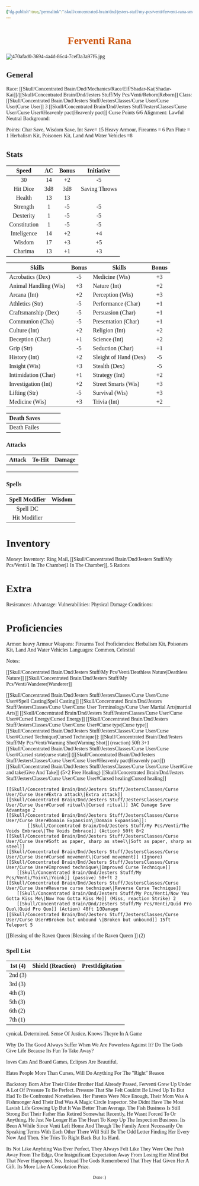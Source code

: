 ```yaml
---
{"dg-publish":true,"permalink":"/skull/concentrated-brain/dnd/jesters-stuff/my-pcs/venti/ferventi-rana-small/","tags":["dnd","FerventiRana","MyPCs","FreyaStuff","ConcentratedBrain"],"dgShowToc":true,"noteIcon":""}
---
```


<style id="Force_Custom_Fonts" type="text/css">@font-face{font-style:normal;font-family:"Merriweather";src:local("Merriweather")}@font-face{font-style:bolder;font-family:"Merriweather";src:local("Merriweather")}@font-face{font-style:normal;font-family:"Merriweather";src:local("Merriweather");unicode-range:U+0-FF,U+2E80-9FFF,U+F900-FAFF,U+FE30-FE4F,U+20000-2FA1F}@font-face{font-style:bolder;font-family:"Merriweather";src:local("Merriweather");unicode-range:U+0-FF,U+2E80-9FFF,U+F900-FAFF,U+FE30-FE4F,U+20000-2FA1F}@font-face{font-style:normal;font-family:"Merriweather";src:local("Merriweather");unicode-range:U+0-FF}@font-face{font-style:bolder;font-family:"Merriweather";src:local("Merriweather");unicode-range:U+0-FF}:not(pre):not(code):not(textarea):not(tt):not(kbd):not(samp):not(var){font-family:"Merriweather"!important}pre,code,textarea,tt,kbd,samp,var{font-family:monospace!important}pre *,code *,textarea *,tt *,kbd *,samp *,var *{font-family:monospace!important}</style>


# <center><span style="color:#CC550D">Ferventi  Rana</span></center>
![470afad0-3694-4a4d-86c4-7cef3a3a97f6.jpg](/img/user/images/470afad0-3694-4a4d-86c4-7cef3a3a97f6.jpg)



## General
 Race:  [[Skull/Concentrated Brain/Dnd/Mechanics/Race/Elf/Shadar-Kai\|Shadar-Kai]]/[[Skull/Concentrated Brain/Dnd/Jesters Stuff/My Pcs/Venti/Reborn\|Reborn]]
 Class:  [[Skull/Concentrated Brain/Dnd/Jesters Stuff/JestersClasses/Curse User/Curse User\|Curse User]] 3
				 [[Skull/Concentrated Brain/Dnd/Jesters Stuff/JestersClasses/Curse User/Curse User#Heavenly pact\|Heavenly pact]]
 Curse Points 6/6
 Alignment: Lawful Neutral 
 Background: 

Points:
Char Save, Wisdom Save, Int Save= 15
Heavy Armour, Firearms = 6
Pan Flute = 1
Herbalism Kit, Poisoners Kit, Land And Water Vehicles =8



## Stats

|    Speed     |  AC  | Bonus |  Initiative   |
| :----------: | :--: | :---: | :-----------: |
|        30     | 14   |  +2   |       -5      |
|   Hit Dice   | 3d8 | 3d8  | Saving Throws |
|    Health    | 13   |  13   |               |
|   Strength   |    1 |   -5  |   -5            |
|  Dexterity   |  1  |  -5   |  -5          |
| Constitution |   1  |  -5   |     -5          |
| Inteligence  |   14 |    +2 |    +4           |
|    Wisdom    |  17  |   +3  |             +5  |
|   Charima    |  13  |    +1 |          +3     |

| Skills                | Bonus | Skills                | Bonus |
| --------------------- |:-----:| --------------------- |:-----:|
| Acrobatics (Dex)      | -5    | Medicine (Wis)        |      +3|
| Animal Handling (Wis) |  +3    | Nature (Int)          |    +2  |
| Arcana (Int)          | +2     | Perception (Wis)      |    +3  |
| Athletics (Str)       | -5     | Performance (Char)    |      +1|
| Craftsmanship (Dex)   |   -5   | Persuasion (Char)     |    +1  |
| Communion (Cha)       |     -5 | Presentation (Char)   |    +1  |
| Culture (Int)         |   +2   | Religion (Int)        |    +2  |
| Deception (Char)      |  +1    | Science (Int)         |    +2  |
| Grip (Str)            |    -5 | Seduction (Char)      | +1     |
| History (Int)         |    +2  | Sleight of Hand (Dex) |   -5   |
| Insight (Wis)         |   +3   | Stealth (Dex)         | -5     |
| Intimidation (Char)   |    +1  | Strategy (Int)        |    +2  |
| Investigation (Int)   |    +2  | Street Smarts (Wis)   |     +3 |
| Lifting (Str)         |   -5  | Survival (Wis)        |  +3    |
| Medicine (Wis)        |     +3 | Trivia (Int)          |  +2    |

| Death Saves  |     |     |     |
| ------------ | --- | --- | --- |
| Death Failes |     |     |     |
### Attacks

| Attack         | To-Hit | Damage                |
| -------------- | ------ | --------------------- |
|      |     |     |
|  |     |  |
|    |        |                       |

 ### Spells




| Spell Modifier | Wisdom |
|:--------------:|:------:|
|    Spell DC    |       |
|  Hit Modifier  |      |
# Inventory 
Money: 
Inventory: Ring Mail, [[Skull/Concentrated Brain/Dnd/Jesters Stuff/My Pcs/Venti/1 In The Chamber\|1 In The Chamber]], 5 Rations

# Extra
Resistances: 
Advantage: 
Vulnerabilities: Physical Damage
Conditions: 
  

# Proficiencies
		
Armor: heavy Armour
Weapons: Firearms
Tool Proficiencies: Herbalism Kit, Poisoners Kit, Land And Water Vehicles
Languages: Common, Celestial

Notes: 

[[Skull/Concentrated Brain/Dnd/Jesters Stuff/My Pcs/Venti/Deathless Nature\|Deathless Nature]]
[[Skull/Concentrated Brain/Dnd/Jesters Stuff/My Pcs/Venti/Wanderer\|Wanderer]]

[[Skull/Concentrated Brain/Dnd/Jesters Stuff/JestersClasses/Curse User/Curse User#Spell Casting\|Spell Casting]]
[[Skull/Concentrated Brain/Dnd/Jesters Stuff/JestersClasses/Curse User/Curse User Terminology/Curse User Martial Arts\|martial Arts]]
[[Skull/Concentrated Brain/Dnd/Jesters Stuff/JestersClasses/Curse User/Curse User#Cursed Energy\|Cursed Energy]]
[[Skull/Concentrated Brain/Dnd/Jesters Stuff/JestersClasses/Curse User/Curse User#Curse type\|Curse type]] 
[[Skull/Concentrated Brain/Dnd/Jesters Stuff/JestersClasses/Curse User/Curse User#Cursed Technique\|Cursed Technique]]: 
	[[Skull/Concentrated Brain/Dnd/Jesters Stuff/My Pcs/Venti/Warning Shot\|Warning Shot]] (reaction) 50ft 3+1
[[Skull/Concentrated Brain/Dnd/Jesters Stuff/JestersClasses/Curse User/Curse User#Cursed state\|curse state]] ([[Skull/Concentrated Brain/Dnd/Jesters Stuff/JestersClasses/Curse User/Curse User#Heavenly pact\|Heavenly pact]])
	[[Skull/Concentrated Brain/Dnd/Jesters Stuff/JestersClasses/Curse User/Curse User#Give and take\|Give And Take]] (5×2 Free Healing)
	[[Skull/Concentrated Brain/Dnd/Jesters Stuff/JestersClasses/Curse User/Curse User#Cursed healing\|Cursed healing]] 
	
	[[Skull/Concentrated Brain/Dnd/Jesters Stuff/JestersClasses/Curse User/Curse User#Extra attack\|Extra attack]]
	[[Skull/Concentrated Brain/Dnd/Jesters Stuff/JestersClasses/Curse User/Curse User#Cursed ritual\|Cursed ritual]] 3AC Damage Save Advantage 2
	[[Skull/Concentrated Brain/Dnd/Jesters Stuff/JestersClasses/Curse User/Curse User#Domain Expansion\|Domain Expansion]]: 
			[[Skull/Concentrated Brain/Dnd/Jesters Stuff/My Pcs/Venti/The Voids Embrace\|The Voids Embrace]] (Action) 50ft 8+2
	[[Skull/Concentrated Brain/Dnd/Jesters Stuff/JestersClasses/Curse User/Curse User#Soft as paper, sharp as steel\|Soft as paper, sharp as steel]] 
	[[Skull/Concentrated Brain/Dnd/Jesters Stuff/JestersClasses/Curse User/Curse User#Cursed movement\|Cursed movement]] (Ignore)
	[[Skull/Concentrated Brain/Dnd/Jesters Stuff/JestersClasses/Curse User/Curse User#Improved technique\|Improved Curse Technique]]
		[[Skull/Concentrated Brain/Dnd/Jesters Stuff/My Pcs/Venti/Yoink\|Yoink]] (passive) 50+ft 2
	[[Skull/Concentrated Brain/Dnd/Jesters Stuff/JestersClasses/Curse User/Curse User#Reverse curse technique\|Reverse Curse Technique]]
		[[Skull/Concentrated Brain/Dnd/Jesters Stuff/My Pcs/Venti/Now You Gotta Kiss Me\|Now You Gotta Kiss Me]] (Miss, reaction Strike) 2
		[[Skull/Concentrated Brain/Dnd/Jesters Stuff/My Pcs/Venti/Quid Pro Quo\|Quid Pro Quo]] (Action) 40ft 1⁄3Damage
	[[Skull/Concentrated Brain/Dnd/Jesters Stuff/JestersClasses/Curse User/Curse User#Broken but unbound \|Broken but unbound]] 15ft Teleport 5

[[Blessing of the Raven Queen \|Blessing of the Raven Queen ]] (2)



### Spell List


| 1st (4) | Shield (Reaction) | PrestIdigitation |
| ------- | ----------------- | ---------------- |
| 2nd (3) |                   |                  |
| 3rd (3) |                   |                  |
| 4th (3) |                   |                  |
| 5th (3) |                   |                  |
| 6th (2) |                   |                  |
| 7th (1) |                   |                  |

cynical, Determined, Sense Of Justice, Knows Theyre In A Game

Why Do The Good Always Suffer When We Are Powerless Against It? Do The Gods Give Life Because Its Fun To Take Away?

loves Cats And Board Games, Eclipses Are Beautiful, 

Hates People More Than Curses, Will Do Anything For The "Right" Reason

Backstory
Born After Their Older Brother Had Already Passed, Ferventi Grew Up Under A Lot Of Pressure To Be Perfect. Pressure That She Felt Couldnt Be Lived Up To But Had To Be Confronted Nonetheless. Her Parents Were Nice Enough, Their Mom Was A Fishmonger And Their Dad Was A Magic Circle Inspector. She Didnt Have The Most Lavish Life Growing Up But It Was Better Than Average. The Fish Business Is Still Strong But Their Father Has Retired Somewhat Recently, He Wasnt Forced To Or Anything, He Just No Longer Has The Heart To Keep Up The Inspection Business. Its Been A While Since Venti Left Home And Though The Family Arent Necessarily On Speaking Terms With Each Other There Will Still Be The Odd Letter Finding Her Every Now And Then, She Tries To Right Back But Its Hard.

Its Not Like Anyhting Was Ever Perfect, They Always Felt Like They Were One Push Away From The Edge, One Insignificant Expectation Away From Losing Her Mind But That Never Happened. No, Instead The Gods Remembered That They Had Given Her A Gift. Its More Like A Consolation Prize.






<center><sub>Done :)</sub></center>

